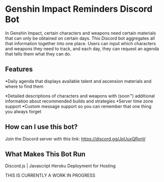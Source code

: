 # Genshin Impact Reminders Discord Bot

In Genshin Impact, certain characters and weapons need certain materials that can only be obtained on certain days. This Discord bot aggregates all that information together into one place.
Users can input which characters and weapons they need to track, and each day, they can request an agenda that tells them what they can do.

## Features
•Daily agenda that displays available talent and ascension materials and where to find them

•Detailed descriptions of characters and weapons with (soon™) additional information about recommended builds and strategies
•Server time zone support
•Custom message support so you can remember that one thing you always forget

## How can I use this bot?
Join the Discord server with this link: https://discord.gg/JpUuxQRxnV

## What Makes This Bot Run
Discord.js | Javascript
Heroku Deployment for Hosting

THIS IS CURRENTLY A WORK IN PROGRESS
